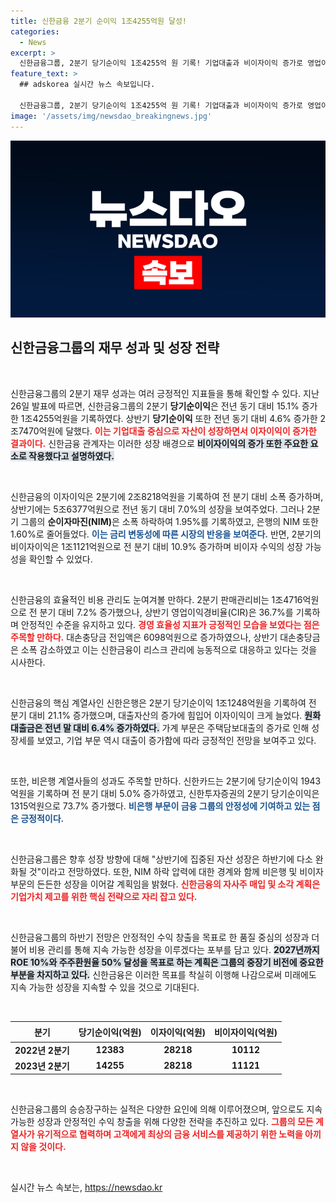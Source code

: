 ```yaml
---
title: 신한금융 2분기 순이익 1조4255억원 달성!
categories:
  - News
excerpt: >
  신한금융그룹, 2분기 당기순이익 1조4255억 원 기록! 기업대출과 비이자이익 증가로 영업이익 개선. 하반기 전망은? 자산 성장은 둔화되겠지만, 지속적인 재무 안정성 추구! 클릭해서 자세한 내용 확인해보세요!
feature_text: >
  ## adskorea 실시간 뉴스 속보입니다.

  신한금융그룹, 2분기 당기순이익 1조4255억 원 기록! 기업대출과 비이자이익 증가로 영업이익 개선. 하반기 전망은? 자산 성장은 둔화되겠지만, 지속적인 재무 안정성 추구! 클릭해서 자세한 내용 확인해보세요!
image: '/assets/img/newsdao_breakingnews.jpg'
---
```


<p><img src="/assets/img/newsdao_breakingnews.jpg" alt="adskorea 속보" /></p>

<h2 data-ke-size="size26">신한금융그룹의 재무 성과 및 성장 전략</h2>

<p data-ke-size="size16">&nbsp;</p>

<p>신한금융그룹의 2분기 재무 성과는 여러 긍정적인 지표들을 통해 확인할 수 있다. 지난 26일 발표에 따르면, 신한금융그룹의 2분기 <b>당기순이익</b>은 전년 동기 대비 15.1% 증가한 1조4255억원을 기록하였다. 상반기 <b>당기순이익</b> 또한 전년 동기 대비 4.6% 증가한 2조7470억원에 달했다. <b><span style="color: #ee2323;">이는 기업대출 중심으로 자산이 성장하면서 이자이익이 증가한 결과이다.</span></b> 신한금융 관계자는 이러한 성장 배경으로 <b><span style="background-color: #21538527;">비이자이익의 증가 또한 주요한 요소로 작용했다고 설명하였다.</span></b></p>

<p data-ke-size="size16">&nbsp;</p>

<p>신한금융의 이자이익은 2분기에 2조8218억원을 기록하여 전 분기 대비 소폭 증가하며, 상반기에는 5조6377억원으로 전년 동기 대비 7.0%의 성장을 보여주었다. 그러나 2분기 그룹의 <b>순이자마진(NIM)</b>은 소폭 하락하여 1.95%를 기록하였고, 은행의 NIM 또한 1.60%로 줄어들었다. <b><span style="color: #1a5490;">이는 금리 변동성에 따른 시장의 반응을 보여준다.</span></b> 반면, 2분기의 비이자이익은 1조1121억원으로 전 분기 대비 10.9% 증가하며 비이자 수익의 성장 가능성을 확인할 수 있었다.</p>

<p data-ke-size="size16">&nbsp;</p>

<p>신한금융의 효율적인 비용 관리도 눈여겨볼 만하다. 2분기 판매관리비는 1조4716억원으로 전 분기 대비 7.2% 증가했으나, 상반기 영업이익경비율(CIR)은 36.7%를 기록하며 안정적인 수준을 유지하고 있다. <b><span style="color: #ee2323;">경영 효율성 지표가 긍정적인 모습을 보였다는 점은 주목할 만하다.</span></b> 대손충당금 전입액은 6098억원으로 증가하였으나, 상반기 대손충당금은 소폭 감소하였고 이는 신한금융이 리스크 관리에 능동적으로 대응하고 있다는 것을 시사한다.</p>

<p data-ke-size="size16">&nbsp;</p>

<p>신한금융의 핵심 계열사인 신한은행은 2분기 당기순이익 1조1248억원을 기록하여 전 분기 대비 21.1% 증가했으며, 대출자산의 증가에 힘입어 이자이익이 크게 늘었다. <b><span style="background-color: #21538527;">원화대출금은 전년 말 대비 6.4% 증가하였다.</span></b> 가계 부문은 주택담보대출의 증가로 인해 성장세를 보였고, 기업 부문 역시 대출이 증가함에 따라 긍정적인 전망을 보여주고 있다. </p>

<p data-ke-size="size16">&nbsp;</p>

<p>또한, 비은행 계열사들의 성과도 주목할 만하다. 신한카드는 2분기에 당기순이익 1943억원을 기록하며 전 분기 대비 5.0% 증가하였고, 신한투자증권의 2분기 당기순이익은 1315억원으로 73.7% 증가했다. <b><span style="color: #1a5490;">비은행 부문이 금융 그룹의 안정성에 기여하고 있는 점은 긍정적이다.</span></b></p>

<p data-ke-size="size16">&nbsp;</p>

<p>신한금융그룹은 향후 성장 방향에 대해 "상반기에 집중된 자산 성장은 하반기에 다소 완화될 것"이라고 전망하였다. 또한, NIM 하락 압력에 대한 경계와 함께 비은행 및 비이자 부문의 든든한 성장을 이어갈 계획임을 밝혔다. <b><span style="color: #ee2323;">신한금융의 자사주 매입 및 소각 계획은 기업가치 제고를 위한 핵심 전략으로 자리 잡고 있다.</span></b></p>

<p data-ke-size="size16">&nbsp;</p>

<p>신한금융그룹의 하반기 전망은 안정적인 수익 창출을 목표로 한 품질 중심의 성장과 더불어 비용 관리를 통해 지속 가능한 성장을 이루겠다는 포부를 담고 있다. <b><span style="background-color: #21538527;">2027년까지 ROE 10%와 주주환원율 50% 달성을 목표로 하는 계획은 그룹의 중장기 비전에 중요한 부분을 차지하고 있다.</span></b> 신한금융은 이러한 목표를 착실히 이행해 나감으로써 미래에도 지속 가능한 성장을 지속할 수 있을 것으로 기대된다. </p>

<p data-ke-size="size16">&nbsp;</p>

<table style="width: 100%;">
  <thead>
    <tr>
      <th style="text-align: center; height: 25px;"><b>분기</b></th>
      <th style="text-align: center; height: 25px;"><b>당기순이익(억원)</b></th>
      <th style="text-align: center; height: 25px;"><b>이자이익(억원)</b></th>
      <th style="text-align: center; height: 25px;"><b>비이자이익(억원)</b></th>
    </tr>
  </thead>
  <tbody>
    <tr>
      <td style="text-align: center; height: 17px;"><b>2022년 2분기</b></td>
      <td style="text-align: center; height: 17px;"><b>12383</b></td>
      <td style="text-align: center; height: 17px;"><b>28218</b></td>
      <td style="text-align: center; height: 17px;"><b>10112</b></td>
    </tr>
    <tr>
      <td style="text-align: center; height: 17px;"><b>2023년 2분기</b></td>
      <td style="text-align: center; height: 17px;"><b>14255</b></td>
      <td style="text-align: center; height: 17px;"><b>28218</b></td>
      <td style="text-align: center; height: 17px;"><b>11121</b></td>
    </tr>
  </tbody>
</table>

<p data-ke-size="size16">&nbsp;</p>

<p>신한금융그룹의 승승장구하는 실적은 다양한 요인에 의해 이루어졌으며, 앞으로도 지속 가능한 성장과 안정적인 수익 창출을 위해 다양한 전략을 추진하고 있다. <b><span style="color: #ee2323;">그룹의 모든 계열사가 유기적으로 협력하며 고객에게 최상의 금융 서비스를 제공하기 위한 노력을 아끼지 않을 것이다.</span></b> </p>

<p data-ke-size="size16">&nbsp;</p>
실시간 뉴스 속보는, <a href="https://newsdao.kr" rel="dofollow">https://newsdao.kr</a>


